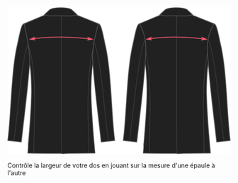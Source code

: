 ![Largeur du dos](acrossbackfactor.svg)

Contrôle la largeur de votre dos en jouant sur la mesure d'une épaule à l'autre
